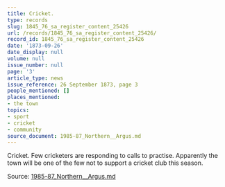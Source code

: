 ```yaml
---
title: Cricket.
type: records
slug: 1845_76_sa_register_content_25426
url: /records/1845_76_sa_register_content_25426/
record_id: 1845_76_sa_register_content_25426
date: '1873-09-26'
date_display: null
volume: null
issue_number: null
page: '3'
article_type: news
issue_reference: 26 September 1873, page 3
people_mentioned: []
places_mentioned:
- the town
topics:
- sport
- cricket
- community
source_document: 1985-87_Northern__Argus.md
---
```


Cricket.  Few cricketers are responding to calls to practise.  Apparently the town will be one of the few not to support a cricket club this season.

Source: [1985-87_Northern__Argus.md](/downloads/markdown/1985-87_Northern__Argus.md)
